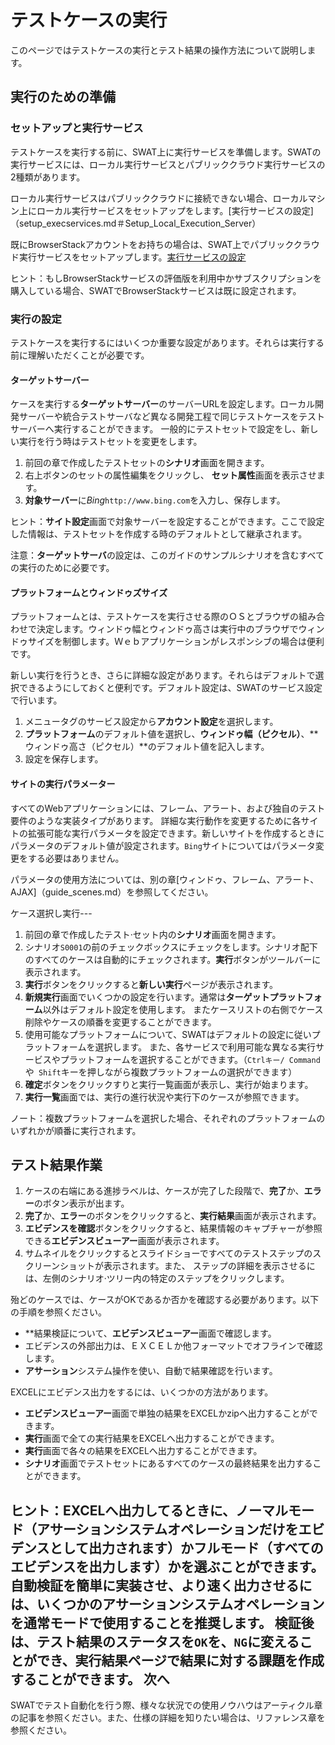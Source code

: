 テストケースの実行
===

このページではテストケースの実行とテスト結果の操作方法について説明します。

実行のための準備
---

### セットアップと実行サービス

テストケースを実行する前に、SWAT上に実行サービスを準備します。SWATの実行サービスには、ローカル実行サービスとパブリッククラウド実行サービスの2種類があります。

ローカル実行サービスはパブリッククラウドに接続できない場合、ローカルマシン上にローカル実行サービスをセットアップをします。[実行サービスの設定]（setup_execservices.md＃Setup_Local_Execution_Server）

既にBrowserStackアカウントをお持ちの場合は、SWAT上でパブリッククラウド実行サービスをセットアップします。[実行サービスの設定](setup_execservices.md#Setup_BrowserStack_Service)

ヒント：もしBrowserStackサービスの評価版を利用中かサブスクリプションを購入している場合、SWATでBrowserStackサービスは既に設定されます。
### 実行の設定

テストケースを実行するにはいくつか重要な設定があります。それらは実行する前に理解いただくことが必要です。

#### ターゲットサーバー

ケースを実行する**ターゲットサーバー**のサーバーURLを設定します。ローカル開発サーバーや統合テストサーバなど異なる開発工程で同じテストケースをテストサーバーへ実行することができます。 一般的にテストセットで設定をし、新しい実行を行う時はテストセットを変更をします。

1. 前回の章で作成したテストセットの**シナリオ**画面を開きます。
2. 右上ボタンのセットの属性編集をクリックし、 **セット属性**画面を表示させます。
3. **対象サーバー**に*Bing*`http://www.bing.com`を入力し、保存します。 

ヒント：**サイト設定**画面で対象サーバーを設定することができます。ここで設定した情報は、テストセットを作成する時のデフォルトとして継承されます。

注意：**ターゲットサーバ**の設定は、このガイドのサンプルシナリオを含むすべての実行のために必要です。

#### プラットフォームとウィンドゥズサイズ

プラットフォームとは、テストケースを実行させる際のＯＳとブラウザの組み合わせで決定します。ウィンドゥ幅とウィンドゥ高さは実行中のブラウザでウィンドゥサイズを制御します。Ｗｅｂアプリケーションがレスポンシブの場合は便利です。 

新しい実行を行うとき、さらに詳細な設定があります。それらはデフォルトで選択できるようにしておくと便利です。デフォルト設定は、SWATのサービス設定で行います。 

1. メニュータグのサービス設定から**アカウント設定**を選択します。
2. **プラットフォーム**のデフォルト値を選択し、**ウィンドゥ幅（ピクセル）**、**ウィンドゥ高さ（ピクセル）**のデフォルト値を記入します。
3. 設定を保存します。

#### サイトの実行パラメーター

すべてのWebアプリケーションには、フレーム、アラート、および独自のテスト要件のような実装タイプがあります。 詳細な実行動作を変更するために各サイトの拡張可能な実行パラメータを設定できます。新しいサイトを作成するときにパラメータのデフォルト値が設定されます。`Bing`サイトについてはパラメータ変更をする必要はありません。

パラメータの使用方法については、別の章[ウィンドゥ、フレーム、アラート、AJAX]（guide_scenes.md）を参照してください。

ケース選択し実行---

1. 前回の章で作成したテスト·セット内の**シナリオ**画面を開きます。
2. シナリオ`S0001`の前のチェックボックスにチェックをします。シナリオ配下のすべてのケースは自動的にチェックされます。**実行**ボタンがツールバーに表示されます。 
3. **実行**ボタンをクリックすると**新しい実行**ページが表示されます。
4. **新規実行**画面でいくつかの設定を行います。通常は**ターゲットプラットフォーム**以外はデフォルト設定を使用します。 またケースリストの右側でケース削除やケースの順番を変更することができます。
5. 使用可能なプラットフォームについて、SWATはデフォルトの設定に従いプラットフォームを選択します。 また、各サービスで利用可能な異なる実行サービスやプラットフォームを選択することができます。（`Ctrlキー/ Command`や` Shift`キーを押しながら複数プラットフォームの選択ができます）
6. **確定**ボタンをクリックすりと実行一覧画面が表示し、実行が始まります。
7. **実行一覧**画面では、実行の進行状況や実行下のケースが参照できます。

ノート：複数プラットフォームを選択した場合、それぞれのプラットフォームのいずれかが順番に実行されます。

テスト結果作業
---

1. ケースの右端にある進捗ラベルは、ケースが完了した段階で、**完了**か、**エラー**のボタン表示が出ます。
2. **完了**か、**エラー**のボタンをクリックすると、**実行結果**画面が表示されます。
3. **エビデンスを確認**ボタンをクリックすると、結果情報のキャプチャーが参照できる**エビデンスビューアー**画面が表示されます。
4. サムネイルをクリックするとスライドショーですべてのテストステップのスクリーンショットが表示されます。また、 ステップの詳細を表示させるには、左側のシナリオ·ツリー内の特定のステップをクリックします。

殆どのケースでは、ケースがOKであるか否かを確認する必要があります。以下の手順を参照ください。

* **結果検証について、**エビデンスビューアー**画面で確認します。
* エビデンスの外部出力は、ＥＸＣＥＬか他フォーマットでオフラインで確認します。
* **アサーション**システム操作を使い、自動で結果確認を行います。

EXCELにエビデンス出力をするには、いくつかの方法があります。
* **エビデンスビューアー**画面で単独の結果をEXCELかzipへ出力することができます。
* **実行**画面で全ての実行結果をEXCELへ出力することができます。
* **実行**画面で各々の結果をEXCELへ出力することができます。
* **シナリオ**画面でテストセットにあるすべてのケースの最終結果を出力することができます。

ヒント：EXCELへ出力してるときに、ノーマルモード（**アサーション**システムオペレーションだけをエビデンスとして出力されます）かフルモード（すべてのエビデンスを出力します）かを選ぶことができます。自動検証を簡単に実装させ、より速く出力させるには、いくつかの**アサーション**システムオペレーションを通常モードで使用することを推奨します。
検証後は、テスト結果のステータスを`OK`を、`NG`に変えることができ、**実行結果**ページで結果に対する課題を作成することができます。
次へ
----

SWATでテスト自動化を行う際、様々な状況での使用ノウハウはアーティクル章の記事を参照ください。また、仕様の詳細を知りたい場合は、リファレンス章を参照ください。